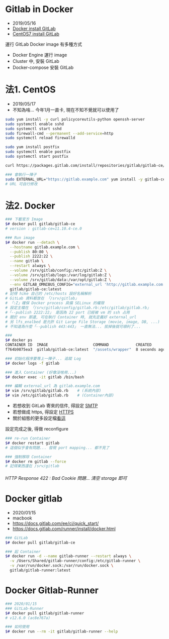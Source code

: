 # Gitlab in Docker

- 2019/05/16
- [Docker install GitLab](https://docs.gitlab.com/omnibus/docker/)
- [CentOS7 install GitLab](https://about.gitlab.com/install/#centos-7)

運行 GitLab Docker image 有多種方式

- Docker Engine 運行 image
- Cluster 中, 安裝 GitLab
- Docker-compose 安裝 GitLab

# 法1. CentOS

- 2019/05/17
- 不知為啥... 今年1月一直卡, 現在不知不覺就可以使用了

```bash
sudo yum install -y curl policycoreutils-python openssh-server
sudo systemctl enable sshd
sudo systemctl start sshd
sudo firewall-cmd --permanent --add-service=http
sudo systemctl reload firewalld

sudo yum install postfix
sudo systemctl enable postfix
sudo systemctl start postfix

curl https://packages.gitlab.com/install/repositories/gitlab/gitlab-ce/script.rpm.sh | sudo bash

### 會執行一陣子
sudo EXTERNAL_URL="https://gitlab.example.com" yum install -y gitlab-ce
# URL 可自行修改

```

# 法2. Docker

```bash
### 下載官方 Image
$# docker pull gitlab/gitlab-ce
# version : gitlab-ce=11.10.4-ce.0

### Run image
$# docker run --detach \
  --hostname gitlab.example.com \
  --publish 80:80 \
  --publish 2222:22 \
  --name gitlab \
  --restart always \
  --volume /srv/gitlab/config:/etc/gitlab:Z \
  --volume /srv/gitlab/logs:/var/log/gitlab:Z \
  --volume /srv/gitlab/data:/var/opt/gitlab:Z \
  --env GITLAB_OMNIBUS_CONFIG="external_url 'http://gitlab.example.com'; gitlab_rails['lfs_enabled'] = true;" \
  gitlab/gitlab-ce:latest
# 記得 hike 自己的 /etc/hosts 設好名稱解析
# GitLab 資料都放在 「/srv/gitlab」
# 「:Z」確保 Docker process 具備 SELinux 的權限
# 設定主檔在 「/srv/gitlab/config/gitlab.rb:/etc/gitlab/gitlab.rb」
#「--publish 2222:22」 是因為 22 port 已經被 vm 的 ssh 占用
# 關於 env 那邊, 可在執行 Container 時, 就先定義好 external_url
# 另 lfs_enalbed 是允許 Git Large File Storage (movie, image, DB, ...)
# 不知道為什麼「--publish 443:443」 一直無法... 拔掉後就可順利了...

###
$# docker ps
CONTAINER ID  IMAGE                    COMMAND            CREATED        STATUS      PORTS                                                          NAMES
f764b9875ea3  gitlab/gitlab-ce:latest  "/assets/wrapper"  8 seconds ago  ...PASS...  0.0.0.0:80->80/tcp, 0.0.0.0:443->443/tcp, 0.0.0.0:222->22/tcp  gitlab

### 初始化程序要等上一陣子... 追蹤 Log
$# docker logs -f gitlab

### 進入 Container (好像沒啥用...)
$# docker exec -it gitlab /bin/bash

### 編輯 external_url 為 gitlab.example.com
$# vim /srv/gitlab/gitlab.rb    # (系統內部)
$# vim /etc/gitlab/gitlab.rb    # (Container內部)
```

- 若想收到 GitLab 寄來的信件, 得設定 [SMTP](https://docs.gitlab.com/omnibus/settings/smtp.html)
- 若想做成 https, 得設定 [HTTPS](https://docs.gitlab.com/omnibus/settings/nginx.html#enable-https)
- 關於組態的更多設定檔[看這](https://docs.gitlab.com/omnibus/settings/configuration.html)

設定完成之後, 得做 reconfigure

```bash
### re-run Container
$# docker restart gitlab
# 這個似乎會有問題... 發現 port mapping... 都不見了

### 強制移除 Container
$# docker rm gitlab --force
# 記得東西還在 /srv/gitlab
```

###### HTTP Response 422 : Bad Cookie 問題... 清空 storage 即可


# Docker gitlab

- 2020/01/15
- macbook
- https://docs.gitlab.com/ee/ci/quick_start/
- https://docs.gitlab.com/runner/install/docker.html

```bash
### GitLab
$# docker pull gitlab/gitlab-ce

### 起 Container
$# docker run -d --name gitlab-runner --restart always \
  -v /Users/Shared/gitlab-runner/config:/etc/gitlab-runner \
  -v /var/run/docker.sock:/var/run/docker.sock \
  gitlab/gitlab-runner:latest

```


# Docker Gitlab-Runner

```bash
### 2020/01/15
### GitLab-Runner
$# docker pull gitlab/gitlab-runner
# v12.6.0 (ac8e767a)

### 如何使用
$# docker run --rm -it gitlab/gitlab-runner --help


```